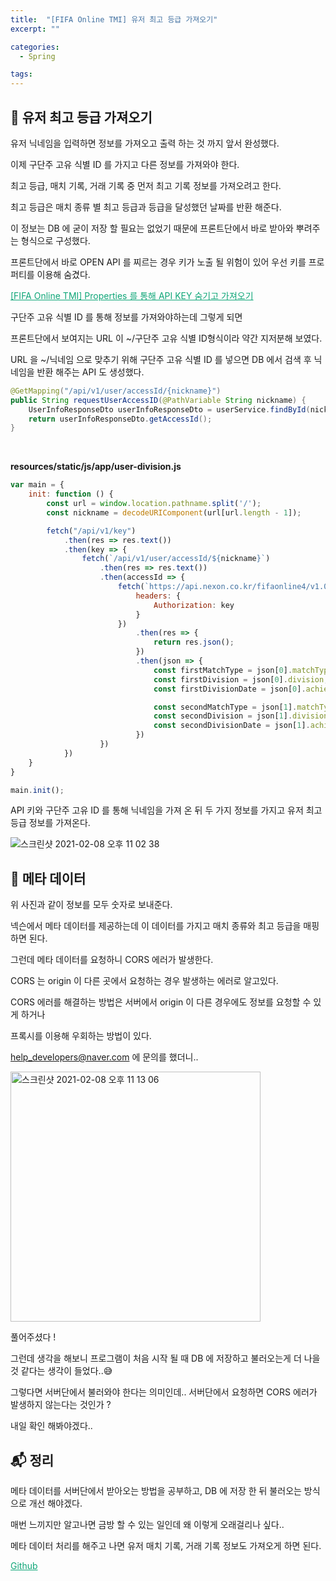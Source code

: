 ```yaml
---
title:  "[FIFA Online TMI] 유저 최고 등급 가져오기"
excerpt: ""

categories:
  - Spring

tags:
---
```


## 🙉 유저 최고 등급 가져오기

유저 닉네임을 입력하면 정보를 가져오고 출력 하는 것 까지 앞서 완성했다.

이제 구단주 고유 식별 ID 를 가지고 다른 정보를 가져와야 한다.

최고 등급, 매치 기록, 거래 기록 중 먼저 최고 기록 정보를 가져오려고 한다.

최고 등급은 매치 종류 별 최고 등급과 등급을 달성했던 날짜를 반환 해준다.

이 정보는 DB 에 굳이 저장 할 필요는 없었기 때문에 프론트단에서 바로 받아와 뿌려주는 형식으로 구성했다.

프론트단에서 바로 OPEN API 를 찌르는 경우 키가 노출 될 위험이 있어 우선 키를 프로퍼티를 이용해 숨겼다.

<a href="https://nam-ki-bok.github.io/spring/HideAPI/" style="color:#0FA678">[FIFA Online TMI] Properties 를 통해 API KEY 숨기고 가져오기</a>

구단주 고유 식별 ID 를 통해 정보를 가져와야하는데 그렇게 되면

프론트단에서 보여지는 URL 이 ~/구단주 고유 식별 ID형식이라 약간 지저분해 보였다.

URL 을 ~/닉네임 으로 맞추기 위해 구단주 고유 식별 ID 를 넣으면 DB 에서 검색 후 닉네임을 반환 해주는 API 도 생성했다.

```java
@GetMapping("/api/v1/user/accessId/{nickname}")
public String requestUserAccessID(@PathVariable String nickname) {
    UserInfoResponseDto userInfoResponseDto = userService.findById(nickname);
    return userInfoResponseDto.getAccessId();
}
```

<br>

**resources/static/js/app/user-division.js**

```javascript
var main = {
    init: function () {
        const url = window.location.pathname.split('/');
        const nickname = decodeURIComponent(url[url.length - 1]);

        fetch("/api/v1/key")
            .then(res => res.text())
            .then(key => {
                fetch(`/api/v1/user/accessId/${nickname}`)
                    .then(res => res.text())
                    .then(accessId => {
                        fetch(`https://api.nexon.co.kr/fifaonline4/v1.0/users/${accessId}/maxdivision`, {
                            headers: {
                                Authorization: key
                            }
                        })
                            .then(res => {
                                return res.json();
                            })
                            .then(json => {
                                const firstMatchType = json[0].matchType;
                                const firstDivision = json[0].division;
                                const firstDivisionDate = json[0].achievementDate.split('T')[0];

                                const secondMatchType = json[1].matchType;
                                const secondDivision = json[1].division;
                                const secondDivisionDate = json[1].achievementDate.split('T')[0];
                            })
                    })
            })
    }
}

main.init();
```

API 키와 구단주 고유 ID 를 통해 닉네임을 가져 온 뒤 두 가지 정보를 가지고 유저 최고 등급 정보를 가져온다.

![스크린샷 2021-02-08 오후 11 02 38](https://user-images.githubusercontent.com/54533309/107229921-bf5f5500-6a61-11eb-8630-a23f20be3bd2.png)

## 🐳 메타 데이터

위 사진과 같이 정보를 모두 숫자로 보내준다.

넥슨에서 메타 데이터를 제공하는데 이 데이터를 가지고 매치 종류와 최고 등급을 매핑하면 된다.

그런데 메타 데이터를 요청하니 CORS 에러가 발생한다.

CORS 는 origin 이 다른 곳에서 요청하는 경우 발생하는 에러로 알고있다.

CORS 에러를 해결하는 방법은 서버에서 origin 이 다른 경우에도 정보를 요청할 수 있게 하거나

프록시를 이용해 우회하는 방법이 있다.

help_developers@naver.com 에 문의를 했더니..

<img src="https://user-images.githubusercontent.com/54533309/107231086-36491d80-6a63-11eb-9b2e-b540b8c317fe.png" alt="스크린샷 2021-02-08 오후 11 13 06" width="400" />

풀어주셨다 !

그런데 생각을 해보니 프로그램이 처음 시작 될 때 DB 에 저장하고 불러오는게 더 나을 것 같다는 생각이 들었다..😅

그렇다면 서버단에서 불러와야 한다는 의미인데.. 서버단에서 요청하면 CORS 에러가 발생하지 않는다는 것인가 ?

내일 확인 해봐야겠다..

## 📬 정리

메타 데이터를 서버단에서 받아오는 방법을 공부하고, DB 에 저장 한 뒤 불러오는 방식으로 개선 해야겠다.

매번 느끼지만 알고나면 금방 할 수 있는 일인데 왜 이렇게 오래걸리나 싶다..

메타 데이터 처리를 해주고 나면 유저 매치 기록, 거래 기록 정보도 가져오게 하면 된다.

<a href="https://github.com/Nam-Ki-Bok/FIFA-Online-TMI" style="color:#0FA678" target="_blank">Github</a>

<br>
